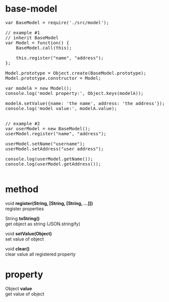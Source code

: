 # base-model

<pre>
var BaseModel = require('./src/model');

// example #1
// inherit BaseModel
var Model = function() {
	BaseModel.call(this);

	this.register("name", "address");
};

Model.prototype = Object.create(BaseModel.prototype);
Model.prototype.constructor = Model;

var modelA = new Model();
console.log('model property:', Object.keys(modelA));

modelA.setValue({name: 'the name', address: 'the address'});
console.log('model value:', modelA.value);


// example #2
var userModel = new BaseModel();
userModel.register("name", "address");

userModel.setName("username");
userModel.setAddress("user address");

console.log(userModel.getName());
console.log(userModel.getAddress());

</pre>

# method
void <b>register(String, [String, [String, ...]])</b>
<br />register properties

String <b>toString()</b>
<br />get object as string (JSON.stringify)

void <b>setValue(Object)</b>
<br />set value of object

void <b>clear()</b>
<br />clear value all registered property

# property
Object <b>value</b>
<br />get value of object

